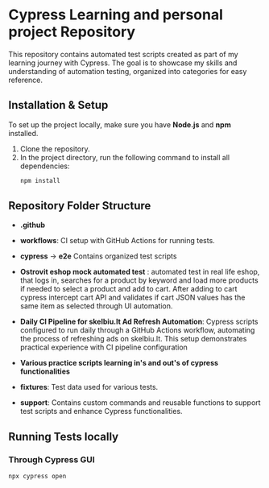 # Cypress Learning and personal project Repository

This repository contains automated test scripts created as part of my learning journey with Cypress. The goal is to showcase my skills and understanding of automation testing, organized into categories for easy reference.

## Installation & Setup

To set up the project locally, make sure you have **Node.js** and **npm** installed.

1. Clone the repository.
2. In the project directory, run the following command to install all dependencies:
   ```bash
   npm install


## Repository Folder Structure

- **.github**
- **workflows**: CI setup with GitHub Actions for running tests.

- **cypress** -> **e2e** Contains organized test scripts 
- **Ostrovit eshop mock automated test** : automated test in real life eshop, that logs in, searches for a product by keyword and load more products if needed to select a product and add to cart. After adding to cart cypress intercept cart API and validates if cart JSON values has the same item as selected through UI automation.
- **Daily CI Pipeline for skelbiu.lt Ad Refresh Automation**: Cypress scripts configured to run daily through a GitHub Actions workflow, automating the process of refreshing ads on skelbiu.lt. This setup demonstrates practical experience with CI pipeline configuration

- **Various practice scripts learning in's and out's of cypress functionalities**
- **fixtures**: Test data used for various tests.
- **support**: Contains custom commands and reusable functions to support test scripts and enhance Cypress functionalities.

## Running Tests locally

### Through Cypress GUI
```bash
npx cypress open
